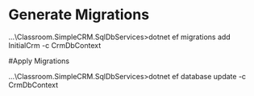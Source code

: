 ﻿# Generate Migrations

...\Classroom.SimpleCRM.SqlDbServices>dotnet ef migrations add InitialCrm -c CrmDbContext


#Apply Migrations

...\Classroom.SimpleCRM.SqlDbServices>dotnet ef database update -c CrmDbContext
